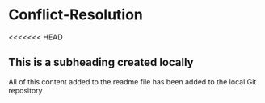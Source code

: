 # Conflict-Resolution
<<<<<<< HEAD
## This is a subheading created locally

All of this content added to the readme file has been added to the local Git repository
